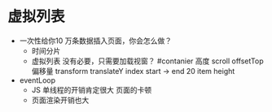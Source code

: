 # 虚拟列表

- 一次性给你10 万条数据插入页面，你会怎么做？
    - 时间分片
    - 虚拟列表
        没有必要，只需要加载视窗？
        #contanier 高度 scroll
        offsetTop 偏移量  transform translateY
        index start -> end 20
        item height
- eventLoop
    - JS 单线程的开销肯定很大 页面的卡顿
    - 页面渲染开销也大